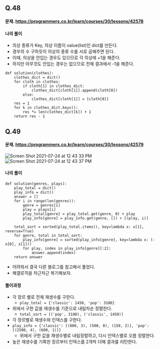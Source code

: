 ## Q.48

#### 문제. https://programmers.co.kr/learn/courses/30/lessons/42578

#### 나의 풀이
- 의상 종류가 Key, 의상 이름이 value(list)인 dict를 만든다.
- 경우의 수 구하듯이 의상의 종류 수를 서로 곱해주면 된다.
- 이때, 의상을 안입는 경우도 있으므로 각 의상에 +1을 해준다.
- 하지만 아무것도 안입는 경우는 없으므로 전체 결과에서 -1을 해준다.
```
def solution(clothes):
    clothes_dict = dict()
    for cloth in clothes:
        if cloth[1] in clothes_dict:
        	clothes_dict[cloth[1]].append(cloth[0])
        else:
            clothes_dict[cloth[1]] = [cloth[0]]
    res = 1
    for k in clothes_dict.keys():
        res *= len(clothes_dict[k]) + 1
    return res - 1
```

## Q.49

#### 문제. https://programmers.co.kr/learn/courses/30/lessons/42579
![Screen Shot 2021-07-24 at 12 43 33 PM](https://user-images.githubusercontent.com/60768642/126856408-3b96f247-2d07-4d4a-9912-dd685d77ba80.png)
![Screen Shot 2021-07-24 at 12 43 37 PM](https://user-images.githubusercontent.com/60768642/126856411-69c22805-d06c-4fe0-8d45-2b4fc285ea11.png)

#### 나의 풀이
```
def solution(genres, plays):
    play_total = dict()
    play_info = dict()
    answer = []
    for i in range(len(genres)):
        genre = genres[i]
        play = plays[i]
        play_total[genre] = play_total.get(genre, 0) + play
        play_info[genre] = play_info.get(genre, []) + [(play, i)]

    total_sort = sorted(play_total.items(), key=lambda x: x[1], reverse=True)
    for genre, total in total_sort:
        play_info[genre] = sorted(play_info[genre], key=lambda x: (-x[0], x[1]))
        for play, index in play_info[genre][:2]:
            answer.append(index)
    return answer

```
- 어려워서 결국 다른 블로그를 참고해서 풀었다.
- 해결로직을 차근차근 복기해보자.
#### 풀이과정
- 각 장르 별로 전체 재생수를 구한다.
  - `play_total = {'classic': 1450, 'pop': 3100}`
- 위에서 구한 값을 재생수를 기준으로 내림차순 정렬한다.
  - `total_sort = [('pop', 3100), ('classic', 1450)]`
- 각 장르별로 재생수와 인덱스를 구한다.
- `play_info = {'classic': [(800, 3), (500, 0), (150, 2)], 'pop': [(2500, 4), (600, 1)]}`
  - 위에서 구한 값을 재생수별로 내림정렬하고, 다시 인덱스별로 오름 정렬한다.
- 높은 재생수를 기록한 장르부터 인덱스를 2개씩 더해 결과를 리턴한다. 